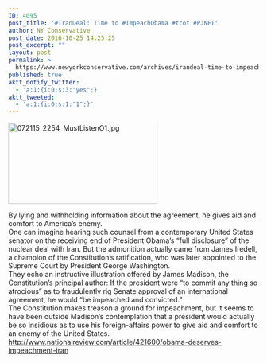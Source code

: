```yaml
---
ID: 4095
post_title: '#IranDeal: Time to #ImpeachObama #tcot #PJNET'
author: NY Conservative
post_date: 2016-10-25 14:25:25
post_excerpt: ""
layout: post
permalink: >
  https://www.newyorkconservative.com/archives/irandeal-time-to-impeachobama-tcot-pjnet/
published: true
aktt_notify_twitter:
  - 'a:1:{i:0;s:3:"yes";}'
aktt_tweeted:
  - 'a:1:{i:0;s:1:"1";}'
---
```

<a href="https://www.newyorkconservative.com/wp-content/uploads/2015/07/072115_2254_MustListenO1.jpg"><img class="alignnone size-medium wp-image-3436" src="https://www.newyorkconservative.com/wp-content/uploads/2015/07/072115_2254_MustListenO1-300x163.jpg" alt="072115_2254_MustListenO1.jpg" width="300" height="163" /></a>
<div>By lying and withholding information about the agreement, he gives aid and comfort to America’s enemy.</div>
<div></div>
<div>
<div>One can imagine hearing such counsel from a contemporary United States senator on the receiving end of President Obama’s “full disclosure” of the nuclear deal with Iran. But the admonition actually came from James Iredell, a champion of the Constitution’s ratification, who was later appointed to the Supreme Court by President George Washington.

</div>
<div>
<div>They echo an instructive illustration offered by James Madison, the Constitution’s principal author: If the president were “to commit any thing so atrocious” as to fraudulently rig Senate approval of an international agreement, he would “be impeached and convicted.”

</div>
<div>
<div>The Constitution makes treason a ground for impeachment, but it seems to have been outside Madison’s contemplation that a president would actually be so insidious as to use his foreign-affairs power to give aid and comfort to an enemy of the United States.

</div>
</div>
</div>
<a href="http://www.nationalreview.com/article/421600/obama-deserves-impeachment-iran">http://www.nationalreview.com/article/421600/obama-deserves-impeachment-iran</a></div>